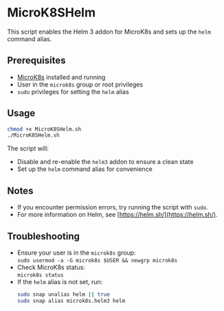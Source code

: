 # MicroK8SHelm

This script enables the Helm 3 addon for MicroK8s and sets up the `helm` command alias.

## Prerequisites

- [MicroK8s](https://microk8s.io/) installed and running
- User in the `microk8s` group or root privileges
- `sudo` privileges for setting the `helm` alias

## Usage

```bash
chmod +x MicroK8SHelm.sh
./MicroK8SHelm.sh
```

The script will:
- Disable and re-enable the `helm3` addon to ensure a clean state
- Set up the `helm` command alias for convenience

## Notes

- If you encounter permission errors, try running the script with `sudo`.
- For more information on Helm, see [https://helm.sh/](https://helm.sh/).

## Troubleshooting

- Ensure your user is in the `microk8s` group:  
  `sudo usermod -a -G microk8s $USER && newgrp microk8s`
- Check MicroK8s status:  
  `microk8s status`
- If the `helm` alias is not set, run:
  ```bash
  sudo snap unalias helm || true
  sudo snap alias microk8s.helm3 helm
  ```
